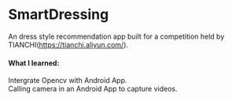 # SmartDressing

An dress style recommendation app built for a competition held by TIANCHI(https://tianchi.aliyun.com/).

#### What I learned:
  Intergrate Opencv with Android App. <br>
  Calling camera in an Android App to capture videos.


